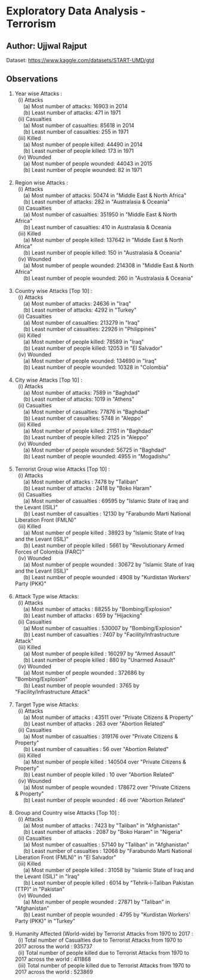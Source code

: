 # Exploratory Data Analysis - Terrorism
## Author: Ujjwal Rajput
Dataset: https://www.kaggle.com/datasets/START-UMD/gtd
## Observations 

1. Year wise Attacks : <br>
&nbsp; (i) Attacks <br>
 &ensp; &ensp; (a) Most number of attacks: 16903 in 2014 <br>
 &ensp; &ensp; (b) Least number of attacks: 471 in 1971 <br>
&nbsp; (ii) Casualties <br>
 &ensp; &ensp; (a) Most number of casualties: 85618 in 2014 <br>
 &ensp; &ensp; (b) Least number of casualties: 255 in 1971 <br>
&nbsp; (iii) Killed <br>
 &ensp; &ensp; (a) Most number of people killed: 44490 in 2014 <br>
 &ensp; &ensp; (b) Least number of people killed: 173 in 1971 <br>
&nbsp; (iv) Wounded<br>
 &ensp; &ensp; (a) Most number of people wounded: 44043 in 2015 <br>
 &ensp; &ensp; (b) Least number of people wounded: 82 in 1971 <br><br>
2. Region wise Attacks : <br>
&nbsp; (i) Attacks <br>
 &ensp; &ensp; (a) Most number of attacks: 50474 in "Middle East & North Africa"  <br>
 &ensp; &ensp; (b) Least number of attacks: 282 in "Australasia & Oceania"   <br>
&nbsp; (ii) Casualties <br>
 &ensp; &ensp; (a) Most number of casualties: 351950 in "Middle East & North Africa" <br>
 &ensp; &ensp; (b) Least number of casualties: 410 in Australasia & Oceania <br>
&nbsp; (iii) Killed <br>
 &ensp; &ensp; (a) Most number of people killed: 137642 in "Middle East & North Africa" <br>
 &ensp; &ensp; (b) Least number of people killed: 150 in "Australasia & Oceania" <br>
&nbsp; (iv) Wounded<br>
 &ensp; &ensp; (a) Most number of people wounded: 214308 in "Middle East & North Africa" <br>
 &ensp; &ensp; (b) Least number of people wounded: 260 in "Australasia & Oceania" <br><br>
3. Country wise Attacks [Top 10] : <br>
&nbsp; (i) Attacks <br>
 &ensp; &ensp; (a) Most number of attacks: 24636 in "Iraq" <br>
 &ensp; &ensp; (b) Least number of attacks: 4292 in "Turkey" <br>
&nbsp; (ii) Casualties <br>
 &ensp; &ensp; (a) Most number of casualties: 213279 in "Iraq" <br>
 &ensp; &ensp; (b) Least number of casualties: 22926 in "Philippines" <br>
&nbsp; (iii) Killed <br>
 &ensp; &ensp; (a) Most number of people killed: 78589 in "Iraq" <br>
 &ensp; &ensp; (b) Least number of people killed: 12053 in "El Salvador" <br>
&nbsp; (iv) Wounded<br>
 &ensp; &ensp; (a) Most number of people wounded: 134690 in "Iraq" <br>
 &ensp; &ensp; (b) Least number of people wounded: 10328 in "Colombia" <br><br>
4. City wise Attacks [Top 10] : <br>
&nbsp; (i) Attacks <br>
 &ensp; &ensp; (a) Most number of attacks: 7589 in "Baghdad" <br>
 &ensp; &ensp; (b) Least number of attacks: 1019 in "Athens" <br>
&nbsp; (ii) Casualties <br>
 &ensp; &ensp; (a) Most number of casualties: 77876 in "Baghdad" <br>
 &ensp; &ensp; (b) Least number of casualties: 5748 in "Aleppo" <br>
&nbsp; (iii) Killed <br>
 &ensp; &ensp; (a) Most number of people killed: 21151 in "Baghdad" <br>
 &ensp; &ensp; (b) Least number of people killed: 2125 in "Aleppo" <br>
&nbsp; (iv) Wounded<br>
 &ensp; &ensp; (a) Most number of people wounded: 56725 in "Baghdad" <br>
 &ensp; &ensp; (b) Least number of people wounded: 4955 in "Mogadishu" <br><br>
5. Terrorist Group wise Attacks [Top 10] : <br>
&nbsp; (i) Attacks <br>
 &ensp; &ensp; (a) Most number of attacks : 7478 by "Taliban" <br>
 &ensp; &ensp; (b) Least number of attacks : 2418 by "Boko Haram" <br>
&nbsp; (ii) Casualties <br>
 &ensp; &ensp; (a) Most number of casualties : 69595 by "Islamic State of Iraq and the Levant (ISIL)" <br>
 &ensp; &ensp; (b) Least number of casualties : 12130 by "Farabundo Marti National Liberation Front (FMLN)" <br>
&nbsp; (iii) Killed <br>
 &ensp; &ensp; (a) Most number of people killed : 38923 by "Islamic State of Iraq and the Levant (ISIL)" <br>
 &ensp; &ensp; (b) Least number of people killed : 5661 by "Revolutionary Armed Forces of Colombia (FARC)" <br>
&nbsp; (iv) Wounded<br>
 &ensp; &ensp; (a) Most number of people wounded : 30672 by "Islamic State of Iraq and the Levant (ISIL)" <br>
 &ensp; &ensp; (b) Least number of people wounded : 4908 by "Kurdistan Workers' Party (PKK)" <br><br>
6. Attack Type wise Attacks: <br> 
&nbsp; (i) Attacks <br>
 &ensp; &ensp; (a) Most number of attacks : 88255 by "Bombing/Explosion" <br>
 &ensp; &ensp; (b) Least number of attacks : 659 by "Hijacking" <br>
&nbsp; (ii) Casualties <br>
 &ensp; &ensp; (a) Most number of casualties : 530007 by "Bombing/Explosion" <br>
 &ensp; &ensp; (b) Least number of casualties : 7407 by "Facility/Infrastructure Attack" <br>
&nbsp; (iii) Killed <br>
 &ensp; &ensp; (a) Most number of people killed : 160297 by "Armed Assault" <br>
 &ensp; &ensp; (b) Least number of people killed : 880 by "Unarmed Assault" <br>
&nbsp; (iv) Wounded<br>
 &ensp; &ensp; (a) Most number of people wounded : 372686 by "Bombing/Explosion" <br>
 &ensp; &ensp; (b) Least number of people wounded : 3765 by "Facility/Infrastructure Attack" <br><br>
7. Target Type wise Attacks: <br>
&nbsp; (i) Attacks <br>
 &ensp; &ensp; (a) Most number of attacks : 43511 over "Private Citizens & Property" <br>
 &ensp; &ensp; (b) Least number of attacks : 263 over "Abortion Related" <br>
&nbsp; (ii) Casualties <br>
 &ensp; &ensp; (a) Most number of casualties : 319176 over "Private Citizens & Property" <br>
 &ensp; &ensp; (b) Least number of casualties : 56 over "Abortion Related" <br>
&nbsp; (iii) Killed <br>
 &ensp; &ensp; (a) Most number of people killed : 140504 over "Private Citizens & Property" <br>
 &ensp; &ensp; (b) Least number of people killed : 10 over "Abortion Related" <br>
&nbsp; (iv) Wounded<br>
 &ensp; &ensp; (a) Most number of people wounded : 178672 over "Private Citizens & Property" <br>
 &ensp; &ensp; (b) Least number of people wounded : 46 over "Abortion Related"<br><br>
8. Group and Country wise Attacks [Top 10] : <br>
&nbsp; (i) Attacks <br>
 &ensp; &ensp; (a) Most number of attacks : 7423 by "Taliban" in "Afghanistan" <br>
 &ensp; &ensp; (b) Least number of attacks : 2087 by "Boko Haram" in "Nigeria" <br>
&nbsp; (ii) Casualties <br>
 &ensp; &ensp; (a) Most number of casualties : 57140 by "Taliban" in "Afghanistan" <br>
 &ensp; &ensp; (b) Least number of casualties : 12068 by "Farabundo Marti National Liberation Front (FMLN)"	in "El Salvador" <br>
&nbsp; (iii) Killed <br>
 &ensp; &ensp; (a) Most number of people killed : 31058 by "Islamic State of Iraq and the Levant (ISIL)" in "Iraq" <br>
 &ensp; &ensp; (b) Least number of people killed : 6014 by "Tehrik-i-Taliban Pakistan (TTP)" in "Pakistan" <br>
&nbsp; (iv) Wounded<br>
 &ensp; &ensp; (a) Most number of people wounded : 27871 by "Taliban" in "Afghanistan" <br>
 &ensp; &ensp; (b) Least number of people wounded : 4795 by "Kurdistan Workers' Party (PKK)" in "Turkey" <br><br>
9. Humanity Affected (World-wide) by Terrorist Attacks from 1970 to 2017 : <br>
&nbsp; (i) Total number of Casualties due to Terrorist Attacks from 1970 to 2017 across the world : 935737 <br>
&nbsp; (ii) Total number of people killed due to Terrorist Attacks from 1970 to 2017 across the world : 411868 <br>
&nbsp; (iii) Total number of people killed due to Terrorist Attacks from 1970 to 2017 across the world : 523869 <br>